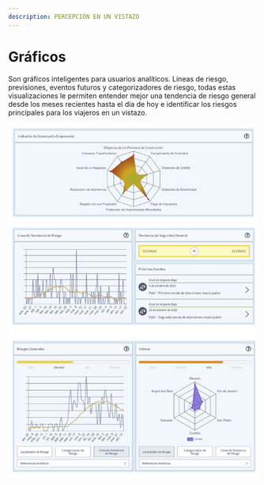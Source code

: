```yaml
---
description: PERCEPCIÓN EN UN VISTAZO
---
```


# Gráficos

Son gráficos inteligentes para usuarios analíticos. Líneas de riesgo, previsiones, eventos futuros y categorizadores de riesgo, todas estas visualizaciones le permiten entender mejor una tendencia de riesgo general desde los meses recientes hasta el día de hoy e identificar los riesgos principales para los viajeros en un vistazo.

![](../.gitbook/assets/country-information-charts%20%283%29.JPG)

